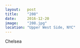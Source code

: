 ```yaml
---
layout:   post
title:    "208"
date:     2016-12-20
image:    "208.jpg"
location: "Upper West Side, NYC"
---
```


Chelsea
